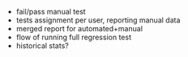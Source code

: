 

- fail/pass manual test
- tests assignment per user, reporting manual data
- merged report for automated+manual
- flow of running full regression test
- historical stats?